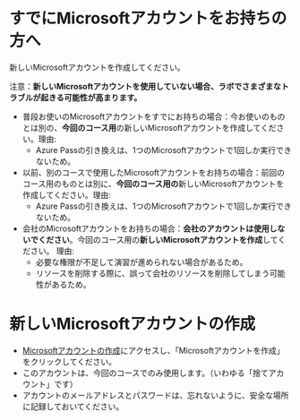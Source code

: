 # すでにMicrosoftアカウントをお持ちの方へ

新しいMicrosoftアカウントを作成してください。

注意：**新しいMicrosoftアカウントを使用していない場合、ラボでさまざまなトラブルが起きる可能性が高まります。**

- 普段お使いのMicrosoftアカウントをすでにお持ちの場合：今お使いのものとは別の、**今回のコース用**の新しいMicrosoftアカウントを作成してください。理由:
  - Azure Passの引き換えは、1つのMicrosoftアカウントで1回しか実行できないため。
- 以前、別のコースで使用したMicrosoftアカウントをお持ちの場合：前回のコース用のものとは別に、**今回のコース用の**新しいMicrosoftアカウントを作成してください。理由:
  - Azure Passの引き換えは、1つのMicrosoftアカウントで1回しか実行できないため。
- 会社のMicrosoftアカウントをお持ちの場合：**会社のアカウントは使用しないでください**。今回のコース用の**新しいMicrosoftアカウントを作成**してください。 理由:
  - 必要な権限が不足して演習が進められない場合があるため。
  - リソースを削除する際に、誤って会社のリソースを削除してしまう可能性があるため。

# 新しいMicrosoftアカウントの作成

- [Microsoftアカウントの作成](https://account.microsoft.com/account/Account)にアクセスし、「Microsoftアカウントを作成」をクリックしてください。
- このアカウントは、今回のコースでのみ使用します。（いわゆる「捨てアカウント」です）
- アカウントのメールアドレスとパスワードは、忘れないように、安全な場所に記録しておいてください。


